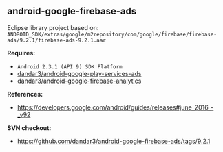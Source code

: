 ## android-google-firebase-ads

Eclipse library project based on:<br/>
`ANDROID_SDK/extras/google/m2repository/com/google/firebase/firebase-ads/9.2.1/firebase-ads-9.2.1.aar`

**Requires:**
- `Android 2.3.1 (API 9) SDK Platform`
- [dandar3/android-google-play-services-ads](https://github.com/dandar3/android-google-play-services-ads)
- [dandar3/android-google-firebase-analytics](https://github.com/dandar3/android-google-firebase-analytics)

**References:**
- https://developers.google.com/android/guides/releases#june_2016_-_v92

**SVN checkout:**
- https://github.com/dandar3/android-google-firebase-ads/tags/9.2.1
